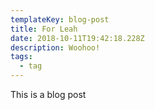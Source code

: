 ```yaml
---
templateKey: blog-post
title: For Leah
date: 2018-10-11T19:42:18.228Z
description: Woohoo!
tags:
  - tag
---
```

This is a blog post
